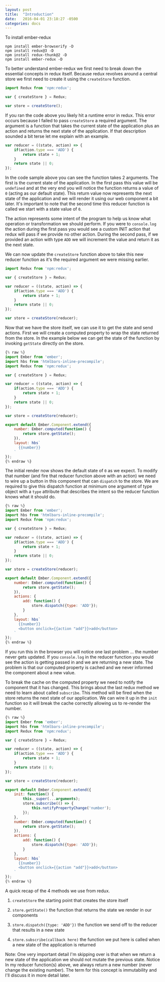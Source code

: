 ```yaml
---
layout: post
title:  "Introduction"
date:   2016-04-01 23:18:27 -0500
categories: docs
---
```

To install ember-redux

```
npm install ember-browserify -D
npm install redux@3 -D
npm install redux-thunk@2 -D
npm install ember-redux -D
```

To better understand ember-redux we first need to break down the essential concepts in redux itself. Because redux revolves around a central store we first need to create it using the `createStore` function.

```js
import Redux from 'npm:redux';

var { createStore } = Redux;

var store = createStore();
```

If you ran the code above you likely hit a runtime error in redux. This error occurs because I failed to pass `createStore` a required argument. The argument is a function that takes the current state of the application plus an action and returns the next state of the application. If that description sounded a bit terse let me explain with an example.

```js
var reducer = ((state, action) => {
    if(action.type === 'ADD') {
        return state + 1;
    }
    return state || 0;
});
```

In the code sample above you can see the function takes 2 arguments. The first is the current state of the application. In the first pass this value will be `undefined` and at the very end you will notice the function returns a value of `0` (acting as our default state). This return value now represents the next state of the application and we will render it using our web component a bit later. It's important to note that the second time this reducer function is called we start with a state value of `0`.

The action represents some intent of the program to help us know what operation or transformation we should perform. If you were to `console.log` the action during the first pass you would see a custom INIT action that redux will pass if we provide no other action. During the second pass, if we provided an action with type `ADD` we will increment the value and return it as the next state.

We can now update the `createStore` function above to take this new reducer function as it's the required argument we were missing earlier.

```js
import Redux from 'npm:redux';

var { createStore } = Redux;

var reducer = ((state, action) => {
    if(action.type === 'ADD') {
        return state + 1;
    }
    return state || 0;
});

var store = createStore(reducer);
```

Now that we have the store itself, we can use it to get the state and send actions. First we will create a computed property to wrap the state returned from the store. In the example below we can get the state of the function by invoking `getState` directly on the store.

```js
{% raw %}
import Ember from 'ember';
import hbs from 'htmlbars-inline-precompile';
import Redux from 'npm:redux';

var { createStore } = Redux;

var reducer = ((state, action) => {
    if(action.type === 'ADD') {
        return state + 1;
    }
    return state || 0;
});

var store = createStore(reducer);

export default Ember.Component.extend({
    number: Ember.computed(function() {
        return store.getState();
    }),
    layout: hbs`
      {{number}}
    `
});
{% endraw %}
```

The initial render now shows the default state of `0` as we expect. To modify that number (and fire that reducer function above with an action) we need to wire up a button in this component that can `dispatch` to the store. We are required to give this dispatch function at minimum one argument of type object with a `type` attribute that describes the intent so the reducer function knows what it should do.

```js
{% raw %}
import Ember from 'ember';
import hbs from 'htmlbars-inline-precompile';
import Redux from 'npm:redux';

var { createStore } = Redux;

var reducer = ((state, action) => {
    if(action.type === 'ADD') {
        return state + 1;
    }
    return state || 0;
});

var store = createStore(reducer);

export default Ember.Component.extend({
    number: Ember.computed(function() {
        return store.getState();
    }),
    actions: {
        add: function() {
            store.dispatch({type: 'ADD'});
        }
    },
    layout: hbs`
      {{number}}
      <button onclick={{action "add"}}>add</button>
    `
});
{% endraw %}
```

If you run this in the browser you will notice one last problem ... the number never gets updated. If you `console.log` in the reducer function you would see the action is getting passed in and we are returning a new state. The problem is that our computed property is cached and we never informed the component about a new value.

To break the cache on the computed property we need to notify the component that it has changed. This brings about the last redux method we need to learn about called `subscribe`. This method will be fired when the store returns the next state of our application. We can wire it up in the `init` function so it will break the cache correctly allowing us to re-render the number.

```js
{% raw %}
import Ember from 'ember';
import hbs from 'htmlbars-inline-precompile';
import Redux from 'npm:redux';

var { createStore } = Redux;

var reducer = ((state, action) => {
    if(action.type === 'ADD') {
        return state + 1;
    }
    return state || 0;
});

var store = createStore(reducer);

export default Ember.Component.extend({
    init: function() {
        this._super(...arguments);
        store.subscribe(() => {
            this.notifyPropertyChange('number');
        });
    },
    number: Ember.computed(function() {
        return store.getState();
    }),
    actions: {
        add: function() {
            store.dispatch({type: 'ADD'});
        }
    },
    layout: hbs`
      {{number}}
      <button onclick={{action "add"}}>add</button>
    `
});
{% endraw %}
```

A quick recap of the 4 methods we use from redux.

1) `createStore` the starting point that creates the store itself

2) `store.getState()` the function that returns the state we render in our components

3) `store.dispatch({type: 'ADD'})` the function we send off to the reducer that results in a new state

4) `store.subscribe(callback here)` the function we put here is called when a new state of the application is returned

Note: One very important detail I'm skipping over is that when we return a new state of the application we should not mutate the previous state. Notice In my reducer function(s) above, we always return a new number (never change the existing number). The term for this concept is immutability and I'll discuss it in more detail later.
